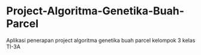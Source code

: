 # Project-Algoritma-Genetika-Buah-Parcel
Aplikasi penerapan project algoritma genetika buah parcel kelompok 3 kelas TI-3A
